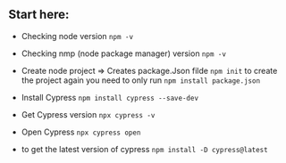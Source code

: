 ## Start here:

* Checking node version
`npm -v`
* Checking nmp (node package manager) version
`npm -v`
* Create node project => Creates package.Json filde
`npm init` to create the project again you need to only run `npm install package.json`



* Install Cypress
`npm install cypress --save-dev`

* Get Cypress version
`npx cypress -v`

* Open Cypress
`npx cypress open`

* to get the latest version of cypress
`npm install -D cypress@latest`
